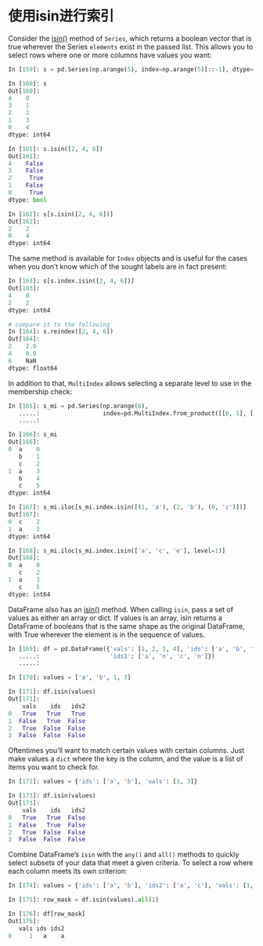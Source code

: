 # 使用isin进行索引

Consider the [isin()](http://pandas.pydata.org/pandas-docs/stable/generated/pandas.Series.isin.html#pandas.Series.isin) method of ``Series``, which returns a boolean vector that is true wherever the Series ``elements`` exist in the passed list. This allows you to select rows where one or more columns have values you want:

```python
In [159]: s = pd.Series(np.arange(5), index=np.arange(5)[::-1], dtype='int64')

In [160]: s
Out[160]: 
4    0
3    1
2    2
1    3
0    4
dtype: int64

In [161]: s.isin([2, 4, 6])
Out[161]: 
4    False
3    False
2     True
1    False
0     True
dtype: bool

In [162]: s[s.isin([2, 4, 6])]
Out[162]: 
2    2
0    4
dtype: int64
```

The same method is available for ``Index`` objects and is useful for the cases when you don’t know which of the sought labels are in fact present:

```python
In [163]: s[s.index.isin([2, 4, 6])]
Out[163]: 
4    0
2    2
dtype: int64

# compare it to the following
In [164]: s.reindex([2, 4, 6])
Out[164]: 
2    2.0
4    0.0
6    NaN
dtype: float64
```

In addition to that, ``MultiIndex`` allows selecting a separate level to use in the membership check:

```python
In [165]: s_mi = pd.Series(np.arange(6),
   .....:                  index=pd.MultiIndex.from_product([[0, 1], ['a', 'b', 'c']]))
   .....: 

In [166]: s_mi
Out[166]: 
0  a    0
   b    1
   c    2
1  a    3
   b    4
   c    5
dtype: int64

In [167]: s_mi.iloc[s_mi.index.isin([(1, 'a'), (2, 'b'), (0, 'c')])]
Out[167]: 
0  c    2
1  a    3
dtype: int64

In [168]: s_mi.iloc[s_mi.index.isin(['a', 'c', 'e'], level=1)]
Out[168]: 
0  a    0
   c    2
1  a    3
   c    5
dtype: int64
```

DataFrame also has an [isin()](http://pandas.pydata.org/pandas-docs/stable/generated/pandas.DataFrame.isin.html#pandas.DataFrame.isin) method. When calling ``isin``, pass a set of values as either an array or dict. If values is an array, isin returns a DataFrame of booleans that is the same shape as the original DataFrame, with True wherever the element is in the sequence of values.

```python
In [169]: df = pd.DataFrame({'vals': [1, 2, 3, 4], 'ids': ['a', 'b', 'f', 'n'],
   .....:                    'ids2': ['a', 'n', 'c', 'n']})
   .....: 

In [170]: values = ['a', 'b', 1, 3]

In [171]: df.isin(values)
Out[171]: 
    vals    ids   ids2
0   True   True   True
1  False   True  False
2   True  False  False
3  False  False  False
```

Oftentimes you’ll want to match certain values with certain columns. Just make values a ``dict`` where the key is the column, and the value is a list of items you want to check 
for.

```python
In [172]: values = {'ids': ['a', 'b'], 'vals': [1, 3]}

In [173]: df.isin(values)
Out[173]: 
    vals    ids   ids2
0   True   True  False
1  False   True  False
2   True  False  False
3  False  False  False
```

Combine DataFrame’s ``isin`` with the ``any()`` and ``all()`` methods to quickly select subsets of your data that meet a given criteria. To select a row where each column meets its own criterion:

```python
In [174]: values = {'ids': ['a', 'b'], 'ids2': ['a', 'c'], 'vals': [1, 3]}

In [175]: row_mask = df.isin(values).all(1)

In [176]: df[row_mask]
Out[176]: 
   vals ids ids2
0     1   a    a
```